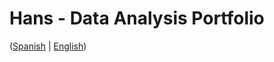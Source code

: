 # Hans - Data Analysis Portfolio 
([Spanish](https://github.com/HansAllTech/Hans_Data_Analysis_Portfolio/blob/main/Proyectos.md#tabla-de-contenido-es--en) | [English](https://github.com/HansAllTech/Hans_Data_Analysis_Portfolio/blob/main/Projects.md#table-of-content-es--en)) 
                     
                                                                                                                                  
                                    
                                                      
                            
                    
                     
     
    
       
   
  
 
 
